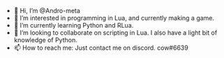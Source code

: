 - 👋 Hi, I’m @Andro-meta
- 👀 I’m interested in programming in Lua, and currently making a game.
- 🌱 I’m currently learning Python and RLua.
- 💞️ I’m looking to collaborate on scripting in Lua. I also have a light bit of knowledge of Python.
- 📫 How to reach me: Just contact me on discord. cow#6639

<!---
Andro-meta/Andro-meta is a ✨ special ✨ repository because its `README.md` (this file) appears on your GitHub profile.
You can click the Preview link to take a look at your changes.
--->

